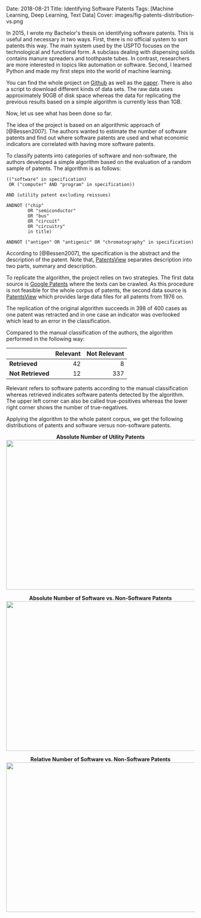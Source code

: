 Date: 2018-08-21
Title: Identifying Software Patents
Tags: [Machine Learning, Deep Learning, Text Data]
Cover: images/fig-patents-distribution-vs.png

In 2015, I wrote my Bachelor's thesis on identifying software patents. This is useful
and necessary in two ways. First, there is no official system to sort patents this way.
The main system used by the USPTO focuses on the technological and functional form. A
subclass dealing with dispensing solids contains manure spreaders and toothpaste tubes.
In contrast, researchers are more interested in topics like automation or software.
Second, I learned Python and made my first steps into the world of machine learning.

You can find the whole project on [Github][1] as well as the [paper][2]. There is also a
script to download different kinds of data sets. The raw data uses approximately 90GB of
disk space whereas the data for replicating the previous results based on a simple
algorithm is currently less than 1GB.

Now, let us see what has been done so far.

<!-- PELICAN_END_SUMMARY -->

The idea of the project is based on an algorithmic approach of [@Bessen2007]. The
authors wanted to estimate the number of software patents and find out where software
patents are used and what economic indicators are correlated with having more software
patents.

To classify patents into categories of software and non-software, the authors developed
a simple algorithm based on the evaluation of a random sample of patents. The algorithm
is as follows:

    (("software" in specification)
     OR ("computer" AND "program" in specification))

    AND (utility patent excluding reissues)

    ANDNOT ("chip"
            OR "semiconductor"
            OR "bus"
            OR "circuit"
            OR "circuitry"
            in title)

    ANDNOT ("antigen" OR "antigenic" OR "chromatography" in specification)

According to [@Bessen2007], the specification is the abstract and the description of the
patent. Note that, [PatentsView] separates description into two parts, summary and
description.

To replicate the algorithm, the project relies on two strategies. The first data source
is [Google Patents] where the texts can be crawled. As this procedure is not feasible
for the whole corpus of patents, the second data source is [PatentsView] which provides
large data files for all patents from 1976 on.

The replication of the original algorithm succeeds in 398 of 400 cases as one patent was
retracted and in one case an indicator was overlooked which lead to an error in the
classification.

Compared to the manual classification of the authors, the algorithm performed in the
following way:


|                   | Relevant   | Not Relevant   |
| ---------------   | ---------: | -------------: |
| **Retrieved**     | 42         | 8              |
| **Not Retrieved** | 12         | 337            |

Relevant refers to software patents according to the manual classification whereas
retrieved indicates software patents detected by the algorithm. The upper left corner
can also be called true-positives whereas the lower right corner shows the number of
true-negatives.

Applying the algorithm to the whole patent corpus, we get the following distributions of
patents and software versus non-software patents.


<p align="center">
    <b>Absolute Number of Utility Patents</b><br>
    <img src="{static}/images/fig-patents-distribution.png"
    width="600" height="400">
</p>


<p align="center">
    <b>Absolute Number of Software vs. Non-Software Patents</b><br>
    <img src="{static}/images/fig-patents-distribution-vs.png"
    width="600" height="400">
</p>


<p align="center">
    <b>Relative Number of Software vs. Non-Software Patents</b><br>
    <img src="{static}/images/fig-patents-distribution-vs-shares.png"
    width="600" height="400">
</p>


[1]: https://github.com/tobiasraabe/software_patents
[2]: https://github.com/tobiasraabe/software_patents/blob/master/paper.pdf
[Google Patents]: https://patents.google.com
[PatentsView]: https://www.patentsview.org/web/
